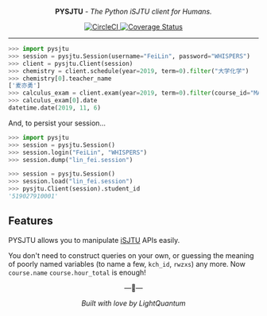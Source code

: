 <p align="center"><strong>PYSJTU</strong> <em>- The Python iSJTU client for Humans.</em></p>

<p align="center">
<a href="https://circleci.com/gh/PhotonQuantum/pysjtu">
    <img src="https://circleci.com/gh/PhotonQuantum/pysjtu.svg?style=shield" alt="CircleCI">
</a>
<a href="https://coveralls.io/github/PhotonQuantum/pysjtu?branch=master">
    <img src="https://coveralls.io/repos/github/PhotonQuantum/pysjtu/badge.svg?branch=master" alt="Coverage Status">
</a>
</p>

---

```python
>>> import pysjtu
>>> session = pysjtu.Session(username="FeiLin", password="WHISPERS")
>>> client = pysjtu.Client(session)
>>> chemistry = client.schedule(year=2019, term=0).filter("大学化学")
>>> chemistry[0].teacher_name
['麦亦勇']
>>> calculus_exam = client.exam(year=2019, term=0).filter(course_id="MA248")
>>> calculus_exam[0].date
datetime.date(2019, 11, 6)
```

And, to persist your session...

```python
>>> import pysjtu
>>> session = pysjtu.Session()
>>> session.login("FeiLin", "WHISPERS")
>>> session.dump("lin_fei.session")

>>> session = pysjtu.Session()
>>> session.load("lin_fei.session")
>>> pysjtu.Client(session).student_id
'519027910001'
```

## Features

PYSJTU allows you to manipulate [iSJTU](https://i.sjtu.edu.cn) APIs easily.

You don't need to construct queries on your own, or guessing the meaning of poorly named variables (to name a few, `kch_id`, `rwzxs`) any more. 
Now `course.name` `course.hour_total` is enough!

<p align="center">&mdash;💖&mdash;</p>
<p align="center"><i>Built with love by LightQuantum</i></p>

